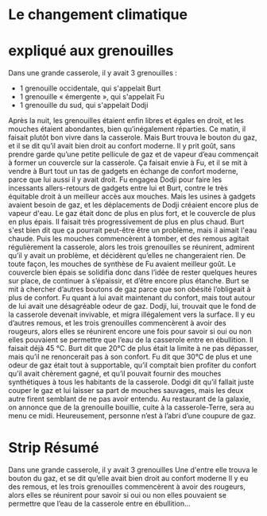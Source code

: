 # Le changement climatique
# expliqué aux grenouilles

Dans une grande casserole, il y avait 3 grenouilles :
- 1 grenouille occidentale, qui s'appelait Burt
- 1 grenouille « émergente », qui s'appelait Fu
- 1 grenouille du sud, qui s'appelait Dodji

Après la nuit, les grenouilles étaient enfin libres et égales en droit, et les mouches étaient abondantes, bien qu’inégalement réparties.
Ce matin, il faisait plutôt bon vivre dans la casserole.
Mais Burt trouva le bouton du gaz, et il se dit qu’il avait bien droit au confort moderne. Il y prit goût, sans prendre garde qu’une petite pellicule de gaz et de vapeur d’eau commençait à former un couvercle sur la casserole.
Ça faisait envie à Fu, et il se mit à vendre à Burt tout un tas de gadgets en échange de confort moderne, parce que lui aussi il y avait droit.
Fu engagea Dodji pour faire les incessants allers-retours de gadgets entre lui et Burt, contre le très équitable droit à un meilleur accès aux mouches.
Mais les usines à gadgets avaient besoin de gaz, et les déplacements de Dodji créaient encore plus de vapeur d'eau.
Le gaz était donc de plus en plus fort, et le couvercle de plus en plus épais. Il faisait très progressivement de plus en plus chaud. Burt s'est bien dit que ça pourrait peut-être être un problème, mais il aimait l'eau chaude.
Puis les mouches commencèrent à tomber, et des remous agitait régulièrement la casserole, alors les trois grenouilles se réunirent, admirent qu’il y avait un problème, et décidèrent qu’elles ne changeraient rien. De toute façon, les mouches de synthèse de Fu avaient meilleur goût.
Le couvercle bien épais se solidifia donc dans l’idée de rester quelques heures sur place, de continuer à s’épaissir, et d’être encore plus étanche.
Burt se mit à chercher d’autres boutons de gaz parce que son obésité l’obligeait à plus de confort.
Fu quant à lui avait maintenant du confort, mais tout autour de lui avait une désagréable odeur de gaz. 
Dodji, lui, trouvait que le fond de la casserole devenait invivable, et migra illégalement vers la surface.
Il y eu d’autres remous, et les trois grenouilles commencèrent à avoir des rougeurs, alors elles se réunirent encore une fois pour savoir si oui ou non elles pouvaient se permettre que l’eau de la casserole entre en ébullition. Il faisait déjà 45 °C.
Burt dit que 20°C de plus était la limite à ne pas dépasser, mais qu’il ne renoncerait pas à son confort.
Fu dit que 30°C de plus et une odeur de gaz était tout à supportable, qu’il comptait bien profiter du confort qu’il avait chèrement gagné, et qu’il pouvait fournir des mouches synthétiques à tous les habitants de la casserole.
Dodgi dit qu’il fallait juste couper le gaz et lui laisser sa part de mouches sauvages, mais les deux autre firent semblant de ne pas avoir entendu.
Au restaurant de la galaxie, on annonce que de la grenouille bouillie, cuite à la casserole-Terre, sera au menu ce midi. Heureusement, personne n’est à l’abri d’une coupure de gaz.



# Strip Résumé

Dans une grande casserole, il y avait 3 grenouilles
Une d'entre elle trouva le bouton du gaz, et se dit qu’elle avait bien droit au confort moderne
Il y eu des remous, et les trois grenouilles commencèrent à avoir des rougeurs, alors elles se réunirent pour savoir si oui ou non elles pouvaient se permettre que l’eau de la casserole entre en ébullition...
